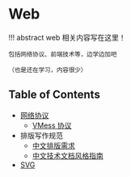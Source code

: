 # Web

!!! abstract 
    web 相关内容写在这里！

    包括网络协议、前端技术等，边学边加吧

    （也是还在学习，内容很少）

## Table of Contents
- [网络协议](protocol/)
    - [VMess 协议](protocol/vmess/)
- 排版写作规范
    - [中文排版需求](typesetting/clreq/)
    - [中文技术文档风格指南](typesetting/tech/)
- [SVG](svg)